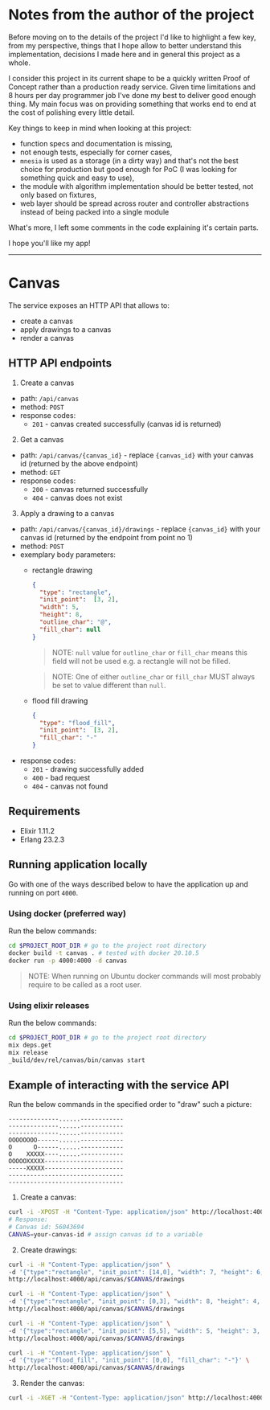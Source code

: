 # Notes from the author of the project

Before moving on to the details of the project I'd like to highlight a few
key, from my perspective, things that I hope allow to better understand
this implementation, decisions I made here and in general this project as
a whole.

I consider this project in its current shape to be a quickly written Proof
of Concept rather than a production ready service. Given time limitations and
8 hours per day programmer job I've done my best to deliver good enough
thing. My main focus was on providing something that works end to end at
the cost of polishing every little detail.

Key things to keep in mind when looking at this project:

- function specs and documentation is missing,
- not enough tests, especially for corner cases,
- `mnesia` is used as a storage (in a dirty way) and that's not the best
    choice for production but good enough for PoC (I was looking for
    something quick and easy to use),
- the module with algorithm implementation should be better tested, not only
    based on fixtures,
- web layer should be spread across router and controller abstractions
    instead of being packed into a single module

What's more, I left some comments in the code explaining it's certain
parts.

I hope you'll like my app!

---

# Canvas

The service exposes an HTTP API that allows to:
- create a canvas
- apply drawings to a canvas
- render a canvas

## HTTP API endpoints

1. Create a canvas
- path: `/api/canvas`
- method: `POST`
- response codes:
    - `201` - canvas created successfully (canvas id is returned)

2. Get a canvas
- path: `/api/canvas/{canvas_id}` - replace `{canvas_id}` with your canvas
    id (returned by the above endpoint)
- method: `GET`
- response codes:
    - `200` - canvas returned successfully
    - `404` - canvas does not exist

3. Apply a drawing to a canvas
- path: `/api/canvas/{canvas_id}/drawings` - replace `{canvas_id}` with your canvas
    id (returned by the endpoint from point no 1)
- method: `POST`
- exemplary body parameters:
    - rectangle drawing
      ```json
      {
        "type": "rectangle",
        "init_point":  [3, 2],
        "width": 5,
        "height": 8,
        "outline_char": "@",
        "fill_char": null
      }
      ```
      > NOTE: `null` value for `outline_char` or `fill_char` means this
      > field will not be used e.g. a rectangle will not be filled.

      > NOTE: One of either `outline_char` or `fill_char` MUST always be
      set to value different than `null`.
    - flood fill drawing
      ```json
      {
        "type": "flood_fill",
        "init_point":  [3, 2],
        "fill_char": "-"
      }
      ```
- response codes:
    - `201` - drawing successfully added
    - `400` - bad request
    - `404` - canvas not found

## Requirements

* Elixir 1.11.2
* Erlang 23.2.3

## Running application locally

Go with one of the ways described below to have the application up and running
on port `4000`.

### Using docker (preferred way)

Run the below commands:

```bash
cd $PROJECT_ROOT_DIR # go to the project root directory
docker build -t canvas . # tested with docker 20.10.5
docker run -p 4000:4000 -d canvas
```

> NOTE: When running on Ubuntu docker commands will most probably require
to be called as a root user.

### Using elixir releases

Run the below commands:

```bash
cd $PROJECT_ROOT_DIR # go to the project root directory
mix deps.get
mix release
_build/dev/rel/canvas/bin/canvas start
```

## Example of interacting with the service API

Run the below commands in the specified order to "draw" such a picture:

```text
--------------......------------
--------------......------------
--------------......------------
OOOOOOOO------......------------
O      O------......------------
O    XXXXX----......------------
OOOOOXXXXX----------------------
-----XXXXX----------------------
--------------------------------
--------------------------------
```

1. Create a canvas:

```bash
curl -i -XPOST -H "Content-Type: application/json" http://localhost:4000/api/canvas
# Response:
# Canvas id: 56043694
CANVAS=your-canvas-id # assign canvas id to a variable

```

2. Create drawings:

```bash
curl -i -H "Content-Type: application/json" \
-d '{"type":"rectangle", "init_point": [14,0], "width": 7, "height": 6, "outline_char": null, "fill_char": "."}' \
http://localhost:4000/api/canvas/$CANVAS/drawings

curl -i -H "Content-Type: application/json" \
-d '{"type":"rectangle", "init_point": [0,3], "width": 8, "height": 4, "outline_char": "O", "fill_char": null}' \
http://localhost:4000/api/canvas/$CANVAS/drawings

curl -i -H "Content-Type: application/json" \
-d '{"type":"rectangle", "init_point": [5,5], "width": 5, "height": 3, "outline_char": "X", "fill_char": "X"}' \
http://localhost:4000/api/canvas/$CANVAS/drawings

curl -i -H "Content-Type: application/json" \
-d '{"type":"flood_fill", "init_point": [0,0], "fill_char": "-"}' \
http://localhost:4000/api/canvas/$CANVAS/drawings
```

3. Render the canvas:

```bash
curl -i -XGET -H "Content-Type: application/json" http://localhost:4000/api/canvas/$CANVAS
```
